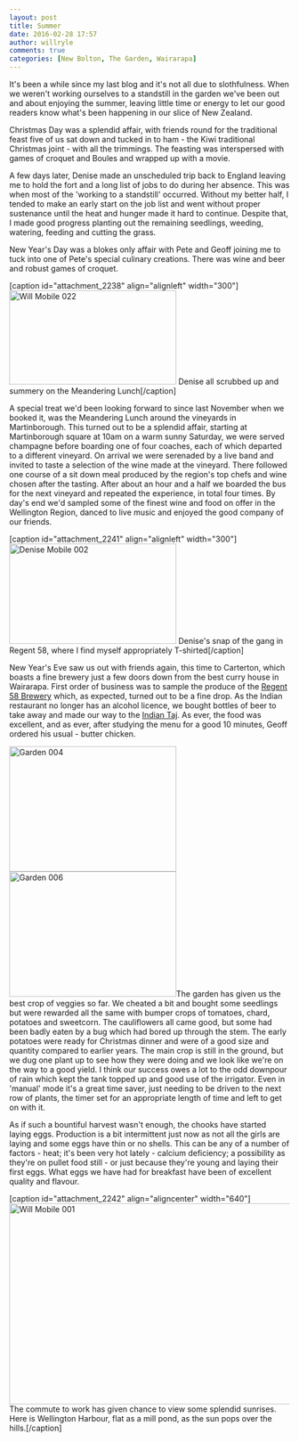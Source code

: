 ```yaml
---
layout: post
title: Summer
date: 2016-02-28 17:57
author: willryle
comments: true
categories: [New Bolton, The Garden, Wairarapa]
---
```

It's been a while since my last blog and it's not all due to slothfulness. When we weren't working ourselves to a standstill in the garden we've been out and about enjoying the summer, leaving little time or energy to let our good readers know what's been happening in our slice of New Zealand.

<!--more-->

Christmas Day was a splendid affair, with friends round for the traditional feast five of us sat down and tucked in to ham - the Kiwi traditional Christmas joint - with all the trimmings. The feasting was interspersed with games of croquet and Boules and wrapped up with a movie.

A few days later, Denise made an unscheduled trip back to England leaving me to hold the fort and a long list of jobs to do during her absence. This was when most of the 'working to a standstill' occurred. Without my better half, I tended to make an early start on the job list and went without proper sustenance until the heat and hunger made it hard to continue. Despite that, I made good progress planting out the remaining seedlings, weeding, watering, feeding and cutting the grass.

New Year's Day was a blokes only affair with Pete and Geoff joining me to tuck into one of Pete's special culinary creations. There was wine and beer and robust games of croquet.

[caption id="attachment_2238" align="alignleft" width="300"]<a href="https://willryle.files.wordpress.com/2016/02/will-mobile-022.jpg" target="_blank" rel="attachment wp-att-2238"><img class="wp-image-2238 size-medium" src="https://willryle.files.wordpress.com/2016/02/will-mobile-022.jpg?w=300" alt="Will Mobile 022" width="300" height="169" /></a> Denise all scrubbed up and summery on the Meandering Lunch[/caption]

A special treat we'd been looking forward to since last November when we booked it, was the Meandering Lunch around the vineyards in Martinborough. This turned out to be a splendid affair, starting at Martinborough square at 10am on a warm sunny Saturday, we were served champagne before boarding one of four coaches, each of which departed to a different vineyard. On arrival we were serenaded by a live band and invited to taste a selection of the wine made at the vineyard. There followed one course of a sit down meal produced by the region's top chefs and wine chosen after the tasting. After about an hour and a half we boarded the bus for the next vineyard and repeated the experience, in total four times. By day's end we'd sampled some of the finest wine and food on offer in the Wellington Region, danced to live music and enjoyed the good company of our friends.

[caption id="attachment_2241" align="alignleft" width="300"]<a href="https://willryle.files.wordpress.com/2016/02/denise-mobile-002.jpg" target="_blank" rel="attachment wp-att-2241"><img class="wp-image-2241 size-medium" src="https://willryle.files.wordpress.com/2016/02/denise-mobile-002.jpg?w=300" alt="Denise Mobile 002" width="300" height="180" /></a> Denise's snap of the gang in Regent 58, where I find myself appropriately T-shirted[/caption]

New Year's Eve saw us out with friends again, this time to Carterton, which boasts a fine brewery just a few doors down from the best curry house in Wairarapa. First order of business was to sample the produce of the <a href="http://www.regent58.co.nz/" target="_blank">Regent 58 Brewery</a> which, as expected, turned out to be a fine drop. As the Indian restaurant no longer has an alcohol licence, we bought bottles of beer to take away and made our way to the <a href="http://www.indiantaj.co.nz/" target="_blank">Indian Taj</a>. As ever, the food was excellent, and as ever, after studying the menu for a good 10 minutes, Geoff ordered his usual - butter chicken.

<a href="https://willryle.files.wordpress.com/2016/02/garden-004.jpg" target="_blank" rel="attachment wp-att-2239"><img class="alignleft wp-image-2239 size-medium" src="https://willryle.files.wordpress.com/2016/02/garden-004.jpg?w=300" alt="Garden 004" width="300" height="225" /></a> <a href="https://willryle.files.wordpress.com/2016/02/garden-006.jpg" target="_blank" rel="attachment wp-att-2240"><img class="alignleft wp-image-2240 size-medium" src="https://willryle.files.wordpress.com/2016/02/garden-006.jpg?w=300" alt="Garden 006" width="300" height="225" /></a>The garden has given us the best crop of veggies so far. We cheated a bit and bought some seedlings but were rewarded all the same with bumper crops of tomatoes, chard, potatoes and sweetcorn. The cauliflowers all came good, but some had been badly eaten by a bug which had bored up through the stem. The early potatoes were ready for Christmas dinner and were of a good size and quantity compared to earlier years. The main crop is still in the ground, but we dug one plant up to see how they were doing and we look like we're on the way to a good yield. I think our success owes a lot to the odd downpour of rain which kept the tank topped up and good use of the irrigator. Even in 'manual' mode it's a great time saver, just needing to be driven to the next row of plants, the timer set for an appropriate length of time and left to get on with it.

As if such a bountiful harvest wasn't enough, the chooks have started laying eggs. Production is a bit intermittent just now as not all the girls are laying and some eggs have thin or no shells. This can be any of a number of factors - heat; it's been very hot lately - calcium deficiency; a possibility as they're on pullet food still - or just because they're young and laying their first eggs. What eggs we have had for breakfast have been of excellent quality and flavour.

[caption id="attachment_2242" align="aligncenter" width="640"]<a href="https://willryle.files.wordpress.com/2016/02/will-mobile-001.jpg" target="_blank" rel="attachment wp-att-2242"><img class="wp-image-2242 size-large" src="https://willryle.files.wordpress.com/2016/02/will-mobile-001.jpg?w=640" alt="Will Mobile 001" width="640" height="361" /></a> The commute to work has given chance to view some splendid sunrises. Here is Wellington Harbour, flat as a mill pond, as the sun pops over the hills.[/caption]
